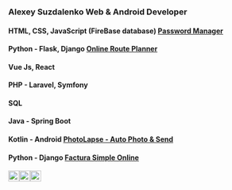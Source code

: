 ### Alexey Suzdalenko Web & Android Developer
#### HTML, CSS, JavaScript (FireBase database) [Password Manager](https://password-manager-22.web.app)
#### Python - Flask, Django [Online Route Planner](https://x-route-planning.web.app)
#### Vue Js, React
#### PHP - Laravel, Symfony
#### SQL
#### Java - Spring Boot
#### Kotlin - Android [PhotoLapse - Auto Photo & Send](https://play.google.com/store/apps/details?id=suzdalenko.photolapse)
#### Python - Django [Factura Simple Online](https://factura-simple-on.web.app)
<img src="https://suzdalenko.github.io/suzdalenko/1.webp" alt="alexey suzdalenko desarrollo web - programador" width="22px" style="float:left; display:inline;" /><img src="https://suzdalenko.github.io/suzdalenko/2.webp" alt="alexey suzdalenko desarrollo web - programador" width="22px;display:inline;" style="float:left;" /><img src="https://suzdalenko.github.io/suzdalenko/3.webp" alt="alexey suzdalenko desarrollo web - programador" width="22px" style="float:left;display:inline;" />
